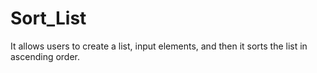 # Sort_List
It allows users to create a list, input elements, and then it sorts the list in ascending order.
